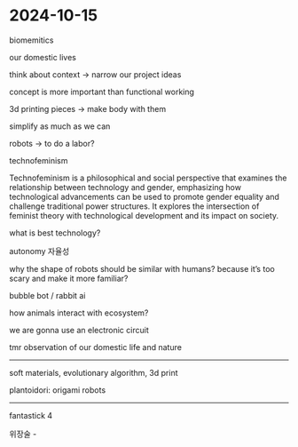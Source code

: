 <!-- # First Week

## Vocabulary

## Why

## Context to explore -->

# 2024-10-15

biomemitics

our domestic lives

think about context → narrow our project ideas

concept is more important than functional working

3d printing pieces → make body with them

simplify as much as we can

robots → to do a labor?

technofeminism

Technofeminism is a philosophical and social perspective that examines the relationship between technology and gender, emphasizing how technological advancements can be used to promote gender equality and challenge traditional power structures. It explores the intersection of feminist theory with technological development and its impact on society.

what is best technology?

autonomy 자율성

why the shape of robots should be similar with humans? because it’s too scary and make it more familiar?

bubble bot / rabbit ai

how animals interact with ecosystem?

we are gonna use an electronic circuit

tmr observation of our domestic life and nature

---

soft materials, evolutionary algorithm, 3d print

plantoidori: origami robots

---

fantastick 4

위장술 -

